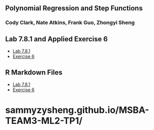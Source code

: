 ## Polynomial Regression and Step Functions
### Cody Clark, Nate Atkins, Frank Guo, Zhongyi Sheng


## Lab 7.8.1 and Applied Exercise 6

- [Lab 7.8.1](https://sammyzysheng.github.io/MSBA-TEAM3-ML2-TP1/lab7.8.1/) 
- [Exercise 6](https://sammyzysheng.github.io/MSBA-TEAM3-ML2-TP1/Exercise6/) 


## R Markdown Files
- [Lab 7.8.1](https://sammyzysheng.github.io/MSBA-TEAM3-ML2-TP1/lab7.8.1/7.8.1Lab.Rmd) 
- [Exercise 6](https://sammyzysheng.github.io/MSBA-TEAM3-ML2-TP1/Exercise6/Exercise6.Rmd)


# sammyzysheng.github.io/MSBA-TEAM3-ML2-TP1/
